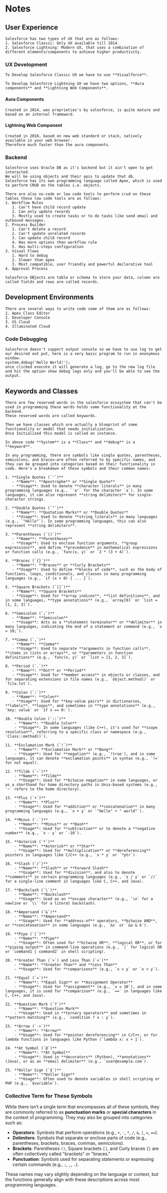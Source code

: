 # Notes

## User Experience

    Salesforce has two types of UX that are as follows:
    1. Salesforce Classic: Only UX available till 2014.
    2. Salesforce Lightning: Modern UX, that uses a combination of different elements/components to achieve higher productivity.

### UX Development

    To Develop Salesforce Classic UX we have to use **Visualforce**.

    To Develop Salesforce Lightning UX we have two options, **Aura components** and **Lightning Web Components**.

#### Aura Components

    Created in 2014, was proprieties's by salesforce, is quite mature and based on an internal frameword.

#### Lightning Web Component

    Created in 2018, based on new web standard or stack, natively available in your web browser.
    Therefore much faster than the aura components.


### Backend

    Salesforce uses Oracle DB as it's backend but it ain't open to get interacted.
    We will be using objects and their apis to update that db.
    Salesforce has its own programming language called Apex, which is used to perform CRUD on the tables i.e. objects.

    There are also no-code or low code tools to perform crud on these tables these low code tools are as follows:
    1. Workflow Rules
       1. Can't have child record update
       2. Can only update records
       3. Mostly used to create tasks or to do tasks like send email and outbound messages.
    2. Process Builder
       1. Can't delete a record
       2. Can't update unrelated records
       3. Can update child record
       4. Has more options then workflow rule
       5. Has multi-steps configuration
    3. Visual Flows
       1. Hard to debug
       2. Slower than apex
       3. Most compatible, user friendly and powerful declarative tool
    4. Approval Process

    Salesforce OBjects are table or schema to store your data, column are called fields and rows are called records.

## Development Environments

    There are several ways to write code some of them are as follows:
    1. Apex Class Editor
    2. Developer Console
    3. VS Cloud
    4. Illuminated Cloud

### Code Debugging

    Salesforce doesn't support output console so we have to use log to get our desired out put, here is a very basic program to run in anonymous window.
    system.debug('Hello World!');
    once clicked execute it will generate a log, go to the new log file and hit the option show debug logs only and you'll be able to see the output.

## Keywords and Classes

    There are few reserved words in the salesforce ecosystem that can't be used in programming these words holds some functionality at the backend.
    These reserved words are called keywords.

    Then we have classes which are actually a blueprint of some functionality or model that needs initialization.
    Once Initialized this model is called an instance.

    In above code **System** is a **Class** and **debug** is a **keyword**.

    In any programming, there are symbols like single quotes, parentheses, semicolons, and braces—are often referred to by specific names, and they can be grouped into categories based on their functionality in code. Here's a breakdown of these symbols and their common names:

    1. **Single Quotes (`'`)**
       - **Name**: **Apostrophe** or **Single Quote**
       - **Usage**: Used to denote **character literals** in many programming languages (e.g., `'a'` for the character `a`). In some languages, it can also represent **string delimiters** for single-character strings.

    2. **Double Quotes (`"`)**
       - **Name**: **Quotation Marks** or **Double Quotes**
       - **Usage**: Used to denote **string literals** in many languages (e.g., `"Hello"`). In some programming languages, this can also represent **string delimiters**.

    3. **Parentheses (`()`)**
       - **Name**: **Parentheses**
       - **Usage**: Used to enclose function arguments, **group expressions**, and define **precedence** in mathematical expressions or function calls (e.g., `func(x, y)` or `2 * (3 + 4)`).

    4. **Braces (`{}`)**
       - **Name**: **Braces** or **Curly Brackets**
       - **Usage**: Used to define **blocks of code**, such as the body of functions, loops, conditionals, and classes in many programming languages (e.g., `if (x > 0) { ... }`).

    5. **Square Brackets (`[]`)**
       - **Name**: **Square Brackets**
       - **Usage**: Used for **array indices**, **list definitions**, and in some languages, **type annotations** (e.g., `array[0]` or `list = [1, 2, 3]`).

    6. **Semicolon (`;`)**
       - **Name**: **Semicolon**
       - **Usage**: Acts as a **statement terminator** or **delimiter** in many languages, indicating the end of a statement or command (e.g., `x = 10;`).

    7. **Comma (`,`)**
       - **Name**: **Comma**
       - **Usage**: Used to separate **arguments in function calls**, **items in lists or arrays**, or **parameters in function definitions** (e.g., `func(x, y)` or `list = [1, 2, 3]`).

    8. **Period (`.`)**
       - **Name**: **Dot** or **Period**
       - **Usage**: Used for **member access** in objects or classes, and for separating extensions in file names (e.g., `object.method()` or `file.txt`).

    9. **Colon (`:`)**
       - **Name**: **Colon**
       - **Usage**: Used for **key-value pairs** in dictionaries, **labels**, **loops**, and sometimes in **type annotations** (e.g., `key: value` or `if x == 0:`).

    10. **Double Colon (`::`)**
        - **Name**: **Double Colon**
        - **Usage**: In some languages (like C++), it's used for **scope resolution**, referring to a specific class or namespace (e.g., `Class::method()`).

    11. **Exclamation Mark (`!`)**
        - **Name**: **Exclamation Mark** or **Bang**
        - **Usage**: Used for **negation** (e.g., `!true`), and in some languages, it can denote **exclamation points** in syntax (e.g., `!=` for not equal).

    12. **Tilde (`~`)**
        - **Name**: **Tilde**
        - **Usage**: Used for **bitwise negation** in some languages, or as a shorthand for home directory paths in Unix-based systems (e.g., `~` refers to the home directory).

    13. **Plus (`+`)**
        - **Name**: **Plus**
        - **Usage**: Used for **addition** or **concatenation** in many programming languages (e.g., `x + y` or `"Hello" + " world"`).

    14. **Minus (`-`)**
        - **Name**: **Minus** or **Dash**
        - **Usage**: Used for **subtraction** or to denote a **negative number** (e.g., `x - y` or `-10`).

    15. **Asterisk (`*`)**
        - **Name**: **Asterisk** or **Star**
        - **Usage**: Used for **multiplication** or **dereferencing** pointers in languages like C/C++ (e.g., `x * y` or `*ptr`).

    16. **Slash (`/`)**
        - **Name**: **Slash** or **Forward Slash**
        - **Usage**: Used for **division**, and also to denote **comments** in certain programming languages (e.g., `x / y` or `//` for a single-line comment in languages like C, C++, and Java).

    17. **Backslash (`\`)**
        - **Name**: **Backslash**
        - **Usage**: Used as an **escape character** (e.g., `\n` for a newline or `\\` for a literal backslash).

    18. **Ampersand (`&`)**
        - **Name**: **Ampersand**
        - **Usage**: Used for **address-of** operators, **bitwise AND**, or **concatenation** in some languages (e.g., `&x` or `&a & b`).

    19. **Pipe (`|`)**
        - **Name**: **Pipe**
        - **Usage**: Often used for **bitwise OR**, **logical OR**, or for **piping output** in command-line operations (e.g., `|` for logical OR or `command1 | command2` in shell scripting).

    20. **Greater Than (`>`) and Less Than (`<`)**
        - **Name**: **Greater Than** and **Less Than**
        - **Usage**: Used for **comparisons** (e.g., `x > y` or `x < y`).

    21. **Equal (`=`)**
        - **Name**: **Equal Sign** or **Assignment Operator**
        - **Usage**: Used for **assignment** (e.g., `x = 10`), and in some languages, it is used for **comparison** (e.g., `==` in languages like C, C++, and Java).

    22. **Question Mark (`?`)**
        - **Name**: **Question Mark**
        - **Usage**: Used in **ternary operators** and sometimes in **pattern matching** (e.g., `condition ? x : y`).

    23. **Arrow (`->`)**
        - **Name**: **Arrow**
        - **Usage**: Used for **pointer dereferencing** in C/C++, or for lambda functions in languages like Python (`lambda x: x + 1`).

    24. **At Symbol (`@`)**
        - **Name**: **At Symbol**
        - **Usage**: Used in **decorators** (Python), **annotations** (Java), or as an **email delimiter** (e.g., `user@example.com`).

    25. **Dollar Sign (`$`)**
        - **Name**: **Dollar Sign**
        - **Usage**: Often used to denote variables in shell scripting or PHP (e.g., `$variable`).

### Collective Term for These Symbols

While there isn’t a single term that encompasses all of these symbols, they are commonly referred to as **punctuation marks** or **special characters** in the context of programming. They may also be grouped into categories such as:

- **Operators**: Symbols that perform operations (e.g., `+`, `-`, `*`, `/`, `&`, `|`, `=`, `==`).
- **Delimiters**: Symbols that separate or enclose parts of code (e.g., parentheses, brackets, braces, commas, semicolons).
- **Brackets**: Parentheses `()`, Square brackets `[]`, and Curly braces `{}` are often collectively called "brackets" or "braces."
- **Punctuation**: Symbols used for separating statements or expressing certain commands (e.g., `;`, `,`, `.`).

These names may vary slightly depending on the language or context, but the functions generally align with these descriptions across most programming languages.
